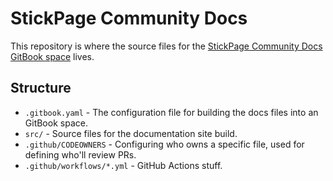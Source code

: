 # StickPage Community Docs

This repository is where the source files for the [StickPage Community Docs GitBook space](https://thepinsteam.gitbook.io/stickpage-community-docs) lives.

## Structure

* `.gitbook.yaml` - The configuration file for building the docs files into an GitBook space.
* `src/` - Source files for the documentation site build.
* `.github/CODEOWNERS` - Configuring who owns a specific file, used for defining who'll review PRs.
* `.github/workflows/*.yml` - GitHub Actions stuff.
